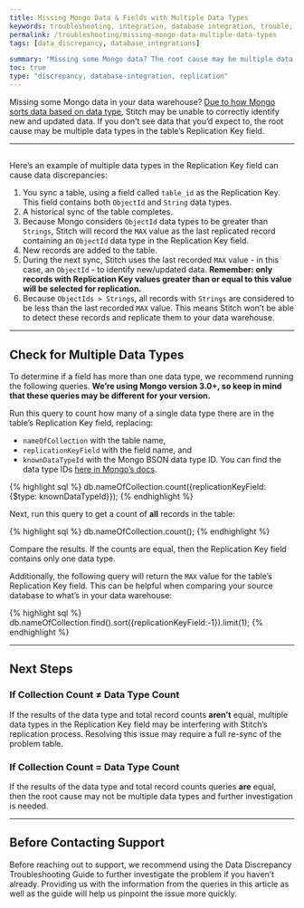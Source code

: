 ```yaml
---
title: Missing Mongo Data & Fields with Multiple Data Types
keywords: troubleshooting, integration, database integration, trouble, issue, help, mongo, mongodb, data discrepancy, data types
permalink: /troubleshooting/missing-mongo-data-multiple-data-types
tags: [data_discrepancy, database_integrations]

summary: "Missing some Mongo data? The root cause may be multiple data types in the Replication Key field and how Mongo sorts data based on data type."
toc: true
type: "discrepancy, database-integration, replication"
---
```


Missing some Mongo data in your data warehouse? [Due to how Mongo sorts data based on data type](https://docs.mongodb.com/manual/reference/bson-types/#comparison-sort-order), Stitch may be unable to correctly identify new and updated data. If you don’t see data that you’d expect to, the root cause may be multiple data types in the table’s Replication Key field.

---

## 

Here’s an example of multiple data types in the Replication Key field can cause data discrepancies:

1. You sync a table, using a field called `table_id` as the Replication Key. This field contains both `ObjectId` and `String` data types.
2. A historical sync of the table completes.
3. Because Mongo considers `ObjectId` data types to be greater than `Strings`, Stitch will record the `MAX` value as the last replicated record containing an `ObjectId` data type in the Replication Key field.
4. New records are added to the table.
5. During the next sync, Stitch uses the last recorded `MAX` value - in this case, an `ObjectId` - to identify new/updated data. **Remember: only records with Replication Key values greater than or equal to this value will be selected for replication.**
6. Because `ObjectIds > Strings`, all records with `Strings` are considered to be less than the last recorded `MAX` value. This means Stitch won’t be able to detect these records and replicate them to your data warehouse.

---

## Check for Multiple Data Types

To determine if a field has more than one data type, we recommend running the following queries. **We’re using Mongo version 3.0+, so keep in mind that these queries may be different for your version.**

Run this query to count how many of a single data type there are in the table’s Replication Key field, replacing:

- `nameOfCollection` with the table name,
- `replicationKeyField` with the field name, and
- `knownDataTypeId` with the Mongo BSON data type ID. You can find the data type IDs [here in Mongo’s docs](https://docs.mongodb.com/manual/reference/bson-types/#bson-types).

{% highlight sql %}
   db.nameOfCollection.count({replicationKeyField: {$type: knownDataTypeId}});
{% endhighlight %}

Next, run this query to get a count of **all** records in the table:

{% highlight sql %}
db.nameOfCollection.count();
{% endhighlight %}

Compare the results. If the counts are equal, then the Replication Key field contains only one data type.

Additionally, the following query will return the `MAX` value for the table’s Replication Key field. This can be helpful when comparing your source database to what’s in your data warehouse:

{% highlight sql %}
db.nameOfCollection.find().sort({replicationKeyField:-1}).limit(1);
{% endhighlight %}

---

## Next Steps

### If Collection Count ≠ Data Type Count
If the results of the data type and total record counts **aren’t** equal, multiple data types in the Replication Key field may be interfering with Stitch’s replication process. Resolving this issue may require a full re-sync of the problem table.

### If Collection Count = Data Type Count
If the results of the data type and total record counts queries **are** equal, then the root cause may not be multiple data types and further investigation is needed.

---

## Before Contacting Support
Before reaching out to support, we recommend using the Data Discrepancy Troubleshooting Guide to further investigate the problem if you haven’t already. Providing us with the information from the queries in this article as well as the guide will help us pinpoint the issue more quickly.